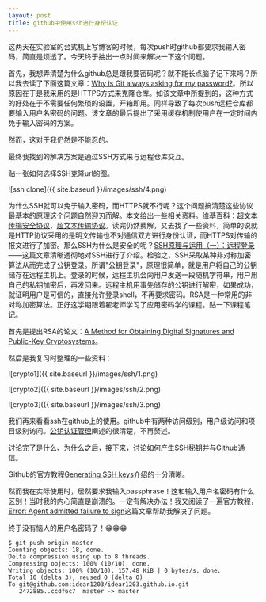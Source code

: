 ```yaml
---
layout: post
title: github中使用ssh进行身份认证
---
```


这两天在实验室的台式机上写博客的时候，每次push时github都要求我输入密码，简直是烦透了。今天终于抽出一点时间来解决一下这个问题。

首先，我想弄清楚为什么github总是跟我要密码呢？就不能长点脑子记下来吗？所以我去读了下面这篇文章：[Why is Git always asking for my password?](https://help.github.com/articles/why-is-git-always-asking-for-my-password)。所以原因在于是我采用的是HTTPS方式来克隆仓库。如该文章中所提到的，这种方式的好处在于不需要任何繁琐的设置，开箱即用。同样导致了每次push远程仓库都要输入用户名密码的问题。该文章的最后提出了采用缓存机制使用户在一定时间内免于输入密码的方案。

然而，这对于我仍然是不能忍的。

最终我找到的解决方案是通过SSH方式来与远程仓库交互。

贴一张如何选择SSH克隆url的图。

![ssh clone]({{ site.baseurl }}/images/ssh/4.png)


为什么SSH就可以免于输入密码，而HTTPS就不行呢？这个问题搞清楚这些协议最基本的原理这个问题自然迎刃而解。本文给出一些相关资料。维基百科：[超文本传输安全协议](https://zh.wikipedia.org/wiki/%E8%B6%85%E6%96%87%E6%9C%AC%E4%BC%A0%E8%BE%93%E5%AE%89%E5%85%A8%E5%8D%8F%E8%AE%AE)、[超文本传输协议](https://zh.wikipedia.org/zh-cn/%E8%B6%85%E6%96%87%E6%9C%AC%E4%BC%A0%E8%BE%93%E5%8D%8F%E8%AE%AE)。读完仍然费解，又去找了一些资料，简单的说就是HTTP协议采用的是明文传输也不对通信双方进行身份认证，而HTTPS对传输的报文进行了加密。那么SSH为什么是安全的呢？[SSH原理与运用（一）：远程登录](http://www.ruanyifeng.com/blog/2011/12/ssh_remote_login.html)——这篇文章清晰透彻地对SSH进行了介绍。检验之，SSH采取某种非对称加密算法从而完成了公钥登录。所谓"公钥登录"，原理很简单，就是用户将自己的公钥储存在远程主机上。登录的时候，远程主机会向用户发送一段随机字符串，用户用自己的私钥加密后，再发回来。远程主机用事先储存的公钥进行解密，如果成功，就证明用户是可信的，直接允许登录shell，不再要求密码。RSA是一种常用的非对称加密算法。正好这学期跟着翟老师学习了应用密码学的课程。贴一下课程笔记。

首先是提出RSA的论文：[A Method for Obtaining Digital Signatures and Public-Key Cryptosystems](https://people.csail.mit.edu/rivest/Rsapaper.pdf)。

然后是我复习时整理的一些资料：

![crypto1]({{ site.baseurl }}/images/ssh/1.png)

![crypto2]({{ site.baseurl }}/images/ssh/2.png)

![crypto3]({{ site.baseurl }}/images/ssh/3.png)

我们再来看看ssh在github上的使用。github中有两种访问级别，用户级访问和项目级别访问。[公钥认证管理](http://www.worldhello.net/gotgithub/03-project-hosting/030-repo-authz.html)阐述的很清楚，不再赘述。

讨论完了是什么、为什么之后，接下来，讨论如何产生SSH秘钥并与Github通信。

Github的官方教程[Generating SSH keys](https://help.github.com/articles/generating-ssh-keys)介绍的十分清晰。

然而我在实际使用时，居然要求我输入passphrase！这和输入用户名密码有什么区别！当时我的内心简直是崩溃的。一定有解决办法！我又阅读了一遍官方教程，[Error: Agent admitted failure to sign](https://help.github.com/articles/error-agent-admitted-failure-to-sign)这篇文章帮助我解决了问题。

终于没有恼人的用户名密码了！😁😁😁

```
$ git push origin master
Counting objects: 18, done.
Delta compression using up to 8 threads.
Compressing objects: 100% (10/10), done.
Writing objects: 100% (10/10), 157.48 KiB | 0 bytes/s, done.
Total 10 (delta 3), reused 0 (delta 0)
To git@github.com:idear1203/idear1203.github.io.git
   2472885..ccdf6c7  master -> master
```
